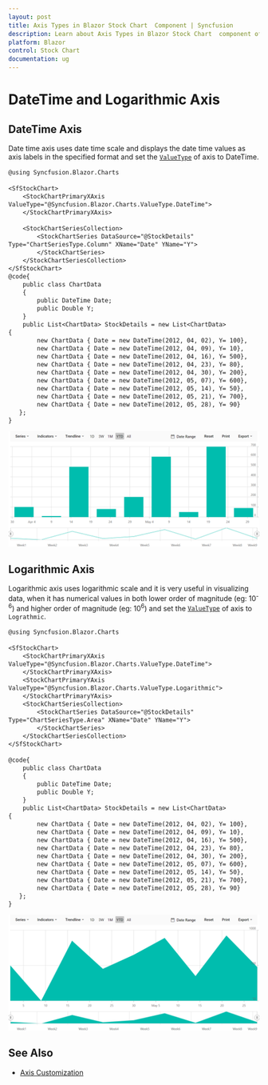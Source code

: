 ```yaml
---
layout: post
title: Axis Types in Blazor Stock Chart  Component | Syncfusion 
description: Learn about Axis Types in Blazor Stock Chart  component of Syncfusion, and more details.
platform: Blazor
control: Stock Chart 
documentation: ug
---
```


<!-- markdownlint-disable MD036 -->

# DateTime and Logarithmic Axis

## DateTime Axis

Date time axis uses date time scale and displays the date time values as axis labels in the specified format and set the [`ValueType`](https://help.syncfusion.com/cr/blazor/Syncfusion.Blazor.Charts.StockChartAxis.html#Syncfusion_Blazor_Charts_StockChartAxis_ValueType) of axis to DateTime.

```cshtml
@using Syncfusion.Blazor.Charts

<SfStockChart>
    <StockChartPrimaryXAxis ValueType="@Syncfusion.Blazor.Charts.ValueType.DateTime">
    </StockChartPrimaryXAxis>

    <StockChartSeriesCollection>
        <StockChartSeries DataSource="@StockDetails" Type="ChartSeriesType.Column" XName="Date" YName="Y">
        </StockChartSeries>
    </StockChartSeriesCollection>
</SfStockChart>
@code{
    public class ChartData
    {
        public DateTime Date;
        public Double Y;
    }
    public List<ChartData> StockDetails = new List<ChartData>
{
        new ChartData { Date = new DateTime(2012, 04, 02), Y= 100},
        new ChartData { Date = new DateTime(2012, 04, 09), Y= 10},
        new ChartData { Date = new DateTime(2012, 04, 16), Y= 500},
        new ChartData { Date = new DateTime(2012, 04, 23), Y= 80},
        new ChartData { Date = new DateTime(2012, 04, 30), Y= 200},
        new ChartData { Date = new DateTime(2012, 05, 07), Y= 600},
        new ChartData { Date = new DateTime(2012, 05, 14), Y= 50},
        new ChartData { Date = new DateTime(2012, 05, 21), Y= 700},
        new ChartData { Date = new DateTime(2012, 05, 28), Y= 90}
   };
}
```

![Datetime Axis](images/common/datetime.png)

## Logarithmic Axis

<!-- markdownlint-disable MD033 -->

Logarithmic axis uses logarithmic scale and it is very useful in visualizing data, when it has numerical values in
both lower order of magnitude (eg: 10<sup>-6</sup>) and higher order of magnitude (eg: 10<sup>6</sup>) and set the [`ValueType`](https://help.syncfusion.com/cr/blazor/Syncfusion.Blazor.Charts.StockChartAxis.html#Syncfusion_Blazor_Charts_StockChartAxis_ValueType) of axis to `Lograthmic`.

```cshtml
@using Syncfusion.Blazor.Charts

<SfStockChart>
    <StockChartPrimaryXAxis ValueType="@Syncfusion.Blazor.Charts.ValueType.DateTime">
    </StockChartPrimaryXAxis>
    <StockChartPrimaryYAxis ValueType="@Syncfusion.Blazor.Charts.ValueType.Logarithmic">
    </StockChartPrimaryYAxis>
    <StockChartSeriesCollection>
        <StockChartSeries DataSource="@StockDetails" Type="ChartSeriesType.Area" XName="Date" YName="Y">
        </StockChartSeries>
    </StockChartSeriesCollection>
</SfStockChart>

@code{
    public class ChartData
    {
        public DateTime Date;
        public Double Y;
    }
    public List<ChartData> StockDetails = new List<ChartData>
{
        new ChartData { Date = new DateTime(2012, 04, 02), Y= 100},
        new ChartData { Date = new DateTime(2012, 04, 09), Y= 10},
        new ChartData { Date = new DateTime(2012, 04, 16), Y= 500},
        new ChartData { Date = new DateTime(2012, 04, 23), Y= 80},
        new ChartData { Date = new DateTime(2012, 04, 30), Y= 200},
        new ChartData { Date = new DateTime(2012, 05, 07), Y= 600},
        new ChartData { Date = new DateTime(2012, 05, 14), Y= 50},
        new ChartData { Date = new DateTime(2012, 05, 21), Y= 700},
        new ChartData { Date = new DateTime(2012, 05, 28), Y= 90}
   };
}
```

![Logarithmic Axis](images/common/logarithmic.png)

## See Also

* [Axis Customization](./axis-customization/)